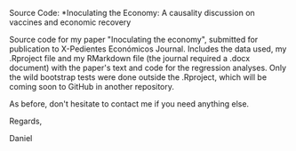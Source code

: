 Source Code: *Inoculating the Economy: A causality discussion on vaccines and economic recovery

Source code for my paper "Inoculating the economy", submitted for publication to X-Pedientes Económicos Journal. Includes the data used, my .Rproject file and my RMarkdown file (the journal required a .docx document) with the paper's text and code for the regression analyses. Only the wild bootstrap tests were done outside the .Rproject, which will be coming soon to GitHub in another repository.

As before, don't hesitate to contact me if you need anything else. 

Regards,

Daniel
